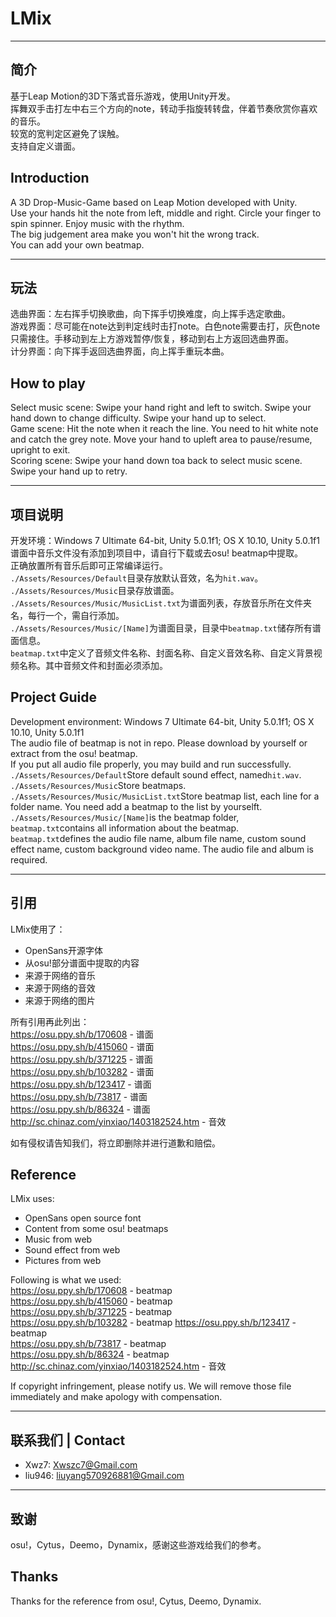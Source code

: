 # LMix

----

## 简介

基于Leap Motion的3D下落式音乐游戏，使用Unity开发。  
挥舞双手击打左中右三个方向的note，转动手指旋转转盘，伴着节奏欣赏你喜欢的音乐。  
较宽的宽判定区避免了误触。  
支持自定义谱面。  

## Introduction

A 3D Drop-Music-Game based on Leap Motion developed with Unity.  
Use your hands hit the note from left, middle and right. Circle your finger to spin spinner. Enjoy music with the rhythm.  
The big judgement area make you won't hit the wrong track.  
You can add your own beatmap.  

----

## 玩法

选曲界面：左右挥手切换歌曲，向下挥手切换难度，向上挥手选定歌曲。  
游戏界面：尽可能在note达到判定线时击打note。白色note需要击打，灰色note只需接住。手移动到左上方游戏暂停/恢复，移动到右上方返回选曲界面。  
计分界面：向下挥手返回选曲界面，向上挥手重玩本曲。  

## How to play

Select music scene: Swipe your hand right and left to switch. Swipe your hand down to change difficulty. Swipe your hand up to select.   
Game scene: Hit the note when it reach the line. You need to hit white note and catch the grey note. Move your hand to upleft area to pause/resume, upright to exit.   
Scoring scene: Swipe your hand down toa back to select music scene. Swipe your hand up to retry.  

----

## 项目说明

开发环境：Windows 7 Ultimate 64-bit, Unity 5.0.1f1; OS X 10.10, Unity 5.0.1f1  
谱面中音乐文件没有添加到项目中，请自行下载或去osu! beatmap中提取。  
正确放置所有音乐后即可正常编译运行。  
`./Assets/Resources/Default`目录存放默认音效，名为`hit.wav`。  
`./Assets/Resources/Music`目录存放谱面。    
`./Assets/Resources/Music/MusicList.txt`为谱面列表，存放音乐所在文件夹名，每行一个，需自行添加。  
`./Assets/Resources/Music/[Name]`为谱面目录，目录中`beatmap.txt`储存所有谱面信息。  
`beatmap.txt`中定义了音频文件名称、封面名称、自定义音效名称、自定义背景视频名称。其中音频文件和封面必须添加。  

## Project Guide

Development environment: Windows 7 Ultimate 64-bit, Unity 5.0.1f1; OS X 10.10, Unity 5.0.1f1    
The audio file of beatmap is not in repo. Please download by yourself or extract from the osu! beatmap.   
If you put all audio file properly, you may build and run successfully.   
`./Assets/Resources/Default`Store default sound effect, named`hit.wav`.   
`./Assets/Resources/Music`Store beatmaps.  
`./Assets/Resources/Music/MusicList.txt`Store beatmap list, each line for a folder name. You need add a beatmap to the list by yourselft.  
`./Assets/Resources/Music/[Name]`is the beatmap folder, `beatmap.txt`contains all information about the beatmap.  
`beatmap.txt`defines the audio file name, album file name, custom sound effect name, custom background video name. The audio file and album is required.  

----

## 引用

LMix使用了：  

- OpenSans开源字体
- 从osu!部分谱面中提取的内容
- 来源于网络的音乐
- 来源于网络的音效
- 来源于网络的图片  

所有引用再此列出：  
https://osu.ppy.sh/b/170608 - 谱面  
https://osu.ppy.sh/b/415060 - 谱面  
https://osu.ppy.sh/b/371225 - 谱面  
https://osu.ppy.sh/b/103282 - 谱面  
https://osu.ppy.sh/b/123417 - 谱面  
https://osu.ppy.sh/b/73817 - 谱面  
https://osu.ppy.sh/b/86324 - 谱面  
http://sc.chinaz.com/yinxiao/1403182524.htm - 音效  

如有侵权请告知我们，将立即删除并进行道歉和赔偿。  

## Reference

LMix uses:  
  
- OpenSans open source font   
- Content from some osu! beatmaps  
- Music from web  
- Sound effect from web
- Pictures from web  

Following is what we used:  
https://osu.ppy.sh/b/170608 - beatmap  
https://osu.ppy.sh/b/415060 - beatmap  
https://osu.ppy.sh/b/371225 - beatmap  
https://osu.ppy.sh/b/103282 - beatmap 
https://osu.ppy.sh/b/123417 - beatmap  
https://osu.ppy.sh/b/73817 - beatmap  
https://osu.ppy.sh/b/86324 - beatmap   
http://sc.chinaz.com/yinxiao/1403182524.htm - 音效  

If copyright infringement, please notify us. We will remove those file immediately and make apology with compensation.  

----

## 联系我们 | Contact

- Xwz7: Xwszc7@Gmail.com  
- liu946: liuyang570926881@Gmail.com  

----

## 致谢

osu!，Cytus，Deemo，Dynamix，感谢这些游戏给我们的参考。

## Thanks
  
Thanks for the reference from osu!, Cytus, Deemo, Dynamix.  